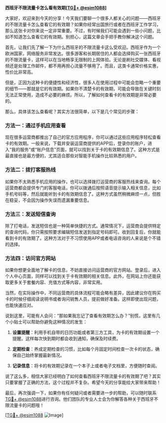 **西班牙不限流量卡怎么看有效期[[TG💪+ @esim1088](https://t.me/s/esim1088)]**

大家好，欢迎来到今天的分享！今天我们要聊一个很多人都关心的问题——西班牙的不限流量卡怎么查看它的有效期？如果你经常出国旅行或者在西班牙工作学习，那么这张卡对你来说一定非常重要。不过，有时候我们可能会遇到一些小问题，比如不知道怎么查看它的有效期。别担心，这篇文章会手把手教你解决这个问题。

首先，让我们先了解一下为什么西班牙的不限流量卡这么受欢迎。西班牙作为一个欧洲国家，网络服务非常发达。很多游客和长期居住的人都会选择购买一张西班牙的不限流量卡，这样可以在当地畅享无限制的上网体验。无论是刷社交媒体、看视频还是处理工作邮件，都不用再担心流量不够用了。而且，这类卡通常价格实惠，性价比非常高。

但是，正因为这种卡的便捷性和经济性，很多人在使用过程中可能会忽略一个重要的细节——那就是它的有效期。如果你不清楚卡的有效期，可能会导致在关键时刻无法正常使用，造成不必要的麻烦。所以，了解如何查看卡的有效期是非常必要的。

那么，具体该怎么查看呢？其实方法很简单，以下是几个常见的步骤：

### 方法一：通过手机应用查看

现在很多运营商都推出了自己的官方应用程序，你可以通过这些应用程序轻松查看卡的有效期。一般来说，下载并安装运营商提供的APP后，登录你的账户，进入“我的服务”或“账户信息”页面，就可以找到关于卡的有效期信息了。这种方式是最直接也是最方便的，尤其适合那些对智能手机操作比较熟悉的用户。

### 方法二：拨打客服热线

如果你不太熟悉手机应用的操作，也可以选择拨打运营商的客服热线来查询。每个运营商都会提供专门的客服电话，你可以拨通后按照语音提示输入相关信息，比如手机号码等，然后就能听到卡的有效期信息了。这种方式虽然稍微麻烦一点，但胜在稳妥，不会因为操作失误而遗漏重要信息。

### 方法三：发送短信查询

除了打电话，发送短信也是一种简单快捷的方式。通常情况下，运营商会提供特定的查询代码，你只需按照要求编辑短信发送到指定号码即可。收到回复后，你就能看到卡的有效期了。这种方法对于不习惯使用APP或者电话咨询的人来说是个不错的选择。

### 方法四：访问官方网站

如果你想更全面地了解卡的信息，不妨直接访问运营商的官方网站。登录后，进入个人中心页面，同样可以找到关于卡有效期的相关信息。此外，在网站上你还能获取更多关于套餐内容、充值方式等内容，非常实用。

当然，在实际操作中，不同运营商的具体流程可能会略有差异，因此建议你在购买卡的时候仔细阅读说明书或者询问销售人员，提前做好准备。这样即使出现问题，也能快速应对。

说到这里，可能有人会问：“那如果我忘记了查看有效期怎么办？”别慌，这里有几个小贴士可以帮助你避免这种情况的发生：

1. **设置提醒**：利用手机自带的日历功能或者第三方工具，为卡的有效期设置一个提醒。这样每次快到期时都会收到通知，确保及时续费。
   
2. **定期检查**：养成定期检查的习惯，比如每个月固定时间检查一次卡的状态，确保自己始终掌握最新情况。

3. **记录信息**：将卡的有效期记录在一个本子上或者电子文档里，方便随时查阅。

说了这么多，相信大家已经明白了如何查看西班牙不限流量卡的有效期了吧？其实只要掌握了正确的方法，这个过程并不复杂。希望今天的分享能给大家带来帮助！

最后，再次强调一下，如果你有任何疑问或者需要进一步的帮助，可以随时联系[TG💪+ @esim1088](https://t.me/s/esim1088)进行咨询。他们团队的专业人士会为你解答各种关于西班牙不限流量卡的问题哦！

[[TG💪+ @esim1088](https://t.me/s/esim1088) ![Image](https://i.postimg.cc/4NQfJmqS/Snipaste-2025-05-13-00-14-12.png)]